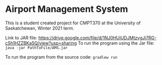 # Airport Management System

This is a student created project for CMPT370 at the University of Saskatchewan, Winter 2021 term. 

Link to JAR file: https://drive.google.com/file/d/1NJ0HUiUDJMtzvgJi7RG-cSh1HZZBKaSQ/view?usp=sharing
To run the program using the Jar file: `java -jar PathToFile/AMS.jar`

To run the program from the source code: `gradlew run` 

